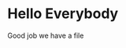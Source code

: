 <!DOCTYPE html>
<html lang= "en">
<head>
  <meta charset = "UTF-8">
  <title> <My First Page</title>
</head>
<body>
  <h1> Hello Everybody</h1>
<p>Good job we have a file</p>
</body>
</html>
